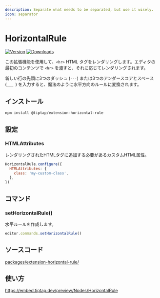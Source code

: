 ```yaml
---
description: Separate what needs to be separated, but use it wisely.
icon: separator
---
```


# HorizontalRule
[![Version](https://img.shields.io/npm/v/@tiptap/extension-horizontal-rule.svg?label=version)](https://www.npmjs.com/package/@tiptap/extension-horizontal-rule)
[![Downloads](https://img.shields.io/npm/dm/@tiptap/extension-horizontal-rule.svg)](https://npmcharts.com/compare/@tiptap/extension-horizontal-rule?minimal=true)

<!-- Use this extension to render a `<hr>` HTML tag. If you pass `<hr>` in the editor’s initial content, it’ll be rendered accordingly. -->

<!-- Type three dashes (<code>---</code>) or three underscores and a space (<code>___ </code>) at the beginning of a new line and it will magically transform to a horizontal rule. -->

この拡張機能を使用して、`<hr>` HTML タグをレンダリングします。エディタの最初のコンテンツで `<hr>` を渡すと、それに応じてレンダリングされます。

新しい行の先頭に3つのダッシュ (<code>---</code>) または3つのアンダースコアとスペース (<code>___ </code>) を入力すると、魔法のように水平方向のルールに変換されます。

## インストール
```bash
npm install @tiptap/extension-horizontal-rule
```

## 設定

### HTMLAttributes
<!-- Custom HTML attributes that should be added to the rendered HTML tag. -->

レンダリングされたHTMLタグに追加する必要があるカスタムHTML属性。

```js
HorizontalRule.configure({
  HTMLAttributes: {
    class: 'my-custom-class',
  },
})
```

## コマンド

### setHorizontalRule()
<!-- Create a horizontal rule. -->

水平ルールを作成します。

```js
editor.commands.setHorizontalRule()
```

## ソースコード
[packages/extension-horizontal-rule/](https://github.com/ueberdosis/tiptap/blob/main/packages/extension-horizontal-rule/)

## 使い方
https://embed.tiptap.dev/preview/Nodes/HorizontalRule
